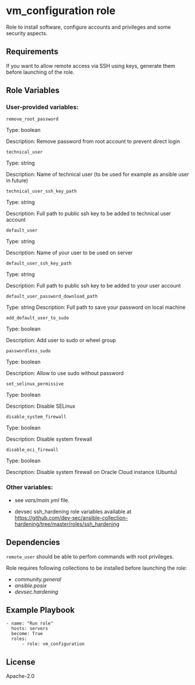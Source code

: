 # vm_configuration role

Role to install software, configure accounts and privileges and some security aspects.

## Requirements

If you want to allow remote access via SSH using keys, generate them before launching of the role.

## Role Variables

### User-provided variables:

`remove_root_password`

Type: boolean

Description: Remove password from root account to prevent direct login

`technical_user`

Type: string

Description: Name of technical user (to be used for example as ansible user in future)

`technical_user_ssh_key_path`

Type: string

Description: Full path to public ssh key to be added to technical user account

`default_user`

Type: string

Description: Name of your user to be used on server

`default_user_ssh_key_path`

Type: string

Description: Full path to public ssh key to be added to your user account

`default_user_password_download_path`

Type: string
Description: Full path to save your password on local machine

`add_default_user_to_sudo`

Type: boolean

Description: Add user to sudo or wheel group

`passwordless_sudo`

Type: boolean

Description: Allow to use sudo without password

`set_selinux_permissive`

Type: boolean

Description: Disable SELinux

`disable_system_firewall`

Type: boolean

Description: Disable system firewall

`disable_oci_firewall`

Type: boolean

Description: Disable system firewall on Oracle Cloud instance (Ubuntu)

### Other variables:

* see *vars/main.yml* file.

* devsec ssh_hardening role variables available at https://github.com/dev-sec/ansible-collection-hardening/tree/master/roles/ssh_hardening

## Dependencies

`remote_user` should be able to perfom commands with root privileges.

Role requires following collections to be installed before launching the role:
  - *community.general*
  - *ansible.posix*
  - *devsec.hardening*

## Example Playbook

```
- name: "Run role"
  hosts: servers
  become: True
  roles:
      - role: vm_configuration
```

## License

Apache-2.0
